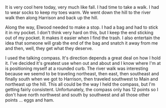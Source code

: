 <html><body><p>It is very cool here today, very much like fall. I had time to take a walk. I had to wear socks to keep my toes warm. We went down the hill to the river walk then along Harrison and back up the hill. 

Along the way, Elwood needed to make a stop. I had a bag and had to stick it in my pocket. I don't think very hard on this, but I keep the end sticking out of my pocket. It makes it easier when I find the trash. I also entertain the idea that someone will grab the end of the bag and snatch it away from me and then, well, they get what they deserve.

I used the talking compass. It's direction depends a great deal on how I hold it. I've decided it's greatest use when out and about and I know where I'm at is positioning myself at a rounded curb. The river walk was interesting because we seemd    to be traveling northeast, then east, then southeast and finally south when we got to Harrison, then traveled southwest to Main and northeast up the hill. This all could be the way I held the compass, but I'm getting fairly consistent. Unfortunately, the compass only has 12 points so I don't have north northwest and south by southwest and all those other points ... eggs and ham.</p></body></html>